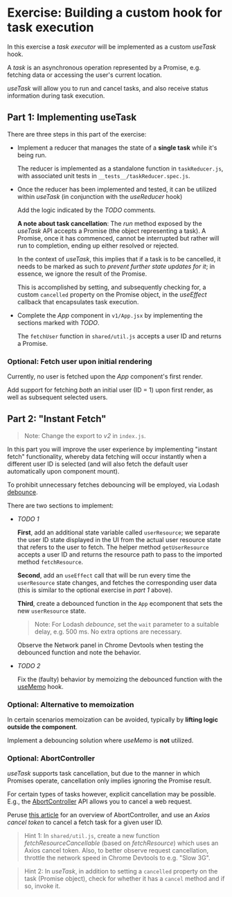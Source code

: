 # Exercise: Building a custom hook for task execution

In this exercise a _task executor_ will be implemented as a custom _useTask_ hook.

A _task_ is an asynchronous operation represented by a Promise, e.g. fetching data or accessing the user's current location.

_useTask_ will allow you to run and cancel tasks, and also receive status information during task execution.

## Part 1: Implementing useTask

There are three steps in this part of the exercise:

* Implement a reducer that manages the state of a __single task__ while it's being run.

  The reducer is implemented as a standalone function in `taskReducer.js`, with associated unit tests in `__tests__/taskReducer.spec.js`. 

* Once the reducer has been implemented and tested, it can be utilized within _useTask_ (in conjunction with the _useReducer_ hook)

  Add the logic indicated by the _TODO_ comments.

  __A note about task cancellation__:
  The _run_ method exposed by the _useTask_ API accepts a Promise (the object representing a task). A Promise, once it has commenced, cannot be interrupted but rather will run to completion, ending up either resolved or rejected.

  In the context of _useTask_, this implies that if a task is to be cancelled, it needs to be marked as such to _prevent further state updates for it_; in essence, we ignore the result of the Promise.
  
  This is accomplished by setting, and subsequently checking for, a custom `cancelled` property on the Promise object, in the _useEffect_ callback that encapsulates task execution.

* Complete the _App_ component in `v1/App.jsx` by implementing the sections marked with _TODO_.

  The `fetchUser` function in `shared/util.js` accepts a user ID and returns a Promise.

### Optional: Fetch user upon initial rendering

Currently, no user is fetched upon the _App_ component's first render.

Add support for fetching _both_ an initial user (ID = 1) upon first render, as well as subsequent selected users.

## Part 2: "Instant Fetch"

> Note: Change the export to _v2_ in `index.js`.

In this part you will improve the user experience by implementing "instant fetch" functionality, whereby data fetching will occur instantly when a different user ID is selected (and will also fetch the default user automatically upon component mount).

To prohibit unnecessary fetches debouncing will be employed, via Lodash [debounce](https://lodash.com/docs/#debounce).

There are two sections to implement:

* _TODO 1_

  **First**, add an additional state variable called `userResource`; we separate the user ID state displayed in the UI from the actual user resource state that refers to the user to fetch. The helper method `getUserResource` accepts a user ID and returns the resource path to pass to the imported method `fetchResource`. 

  **Second**, add an `useEffect` call that will be run every time the `userResource` state changes, and fetches the corresponding user data (this is similar to the optional exercise in _part 1_ above).

  **Third**, create a debounced function in the `App` ecomponent that sets the new `userResource` state.

  > Note: For Lodash _debounce_, set the `wait` parameter to a suitable delay, e.g. 500 ms. No extra options are necessary.

  Observe the Network panel in Chrome Devtools when testing the debounced function and note the behavior.

* _TODO 2_

  Fix the (faulty) behavior by memoizing the debounced function with the [useMemo](https://reactjs.org/docs/hooks-reference.html#usememo) hook.

### Optional: Alternative to memoization

In certain scenarios memoization can be avoided, typically by __lifting logic outside the component__.

Implement a debouncing solution where _useMemo_ is **not** utilized.

### Optional: AbortController

_useTask_ supports task cancellation, but due to the manner in which Promises operate, cancellation only implies ignoring the Promise result.

For certain types of tasks however, explicit cancellation may be possible. E.g., the [AbortController](https://developer.mozilla.org/en-US/docs/Web/API/AbortController) API allows you to cancel a web request.

Peruse [this article](https://medium.com/datadriveninvestor/aborting-cancelling-requests-with-fetch-or-axios-db2e93825a36) for an overview of AbortController, and use an _Axios cancel token_ to cancel a fetch task for a given user ID.

> Hint 1: In `shared/util.js`, create a new function _fetchResourceCancellable_ (based on _fetchResource_) which uses an Axios cancel token. Also, to better observe request cancellation, throttle the network speed in Chrome Devtools to e.g. "Slow 3G".

> Hint 2: In _useTask_, in addition to setting a `cancelled` property on the task (Promise object), check for whether it has a `cancel` method and if so, invoke it.

